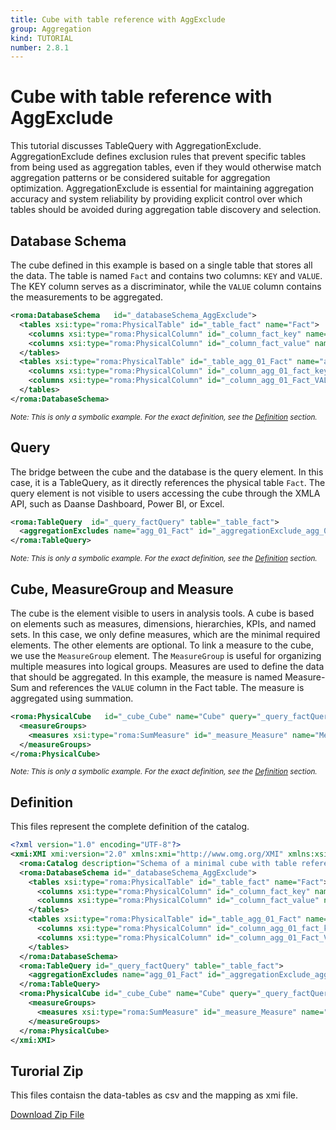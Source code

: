 ```yaml
---
title: Cube with table reference with AggExclude
group: Aggregation
kind: TUTORIAL
number: 2.8.1
---
```



# Cube with table reference with AggExclude

This tutorial discusses TableQuery with AggregationExclude.
AggregationExclude defines exclusion rules that prevent specific tables from being used as aggregation tables,
even if they would otherwise match aggregation patterns or be considered suitable for aggregation optimization.
AggregationExclude is essential for maintaining aggregation accuracy and system reliability by providing explicit
control over which tables should be avoided during aggregation table discovery and selection.


## Database Schema

The cube defined in this example is based on a single table that stores all the data. The table is named `Fact` and contains two columns: `KEY` and `VALUE`.
The KEY column serves as a discriminator, while the `VALUE` column contains the measurements to be aggregated.


```xml
<roma:DatabaseSchema   id="_databaseSchema_AggExclude">
  <tables xsi:type="roma:PhysicalTable" id="_table_fact" name="Fact">
    <columns xsi:type="roma:PhysicalColumn" id="_column_fact_key" name="KEY"/>
    <columns xsi:type="roma:PhysicalColumn" id="_column_fact_value" name="VALUE" type="Integer"/>
  </tables>
  <tables xsi:type="roma:PhysicalTable" id="_table_agg_01_Fact" name="agg_01_Fact">
    <columns xsi:type="roma:PhysicalColumn" id="_column_agg_01_fact_key" name="KEY"/>
    <columns xsi:type="roma:PhysicalColumn" id="_column_agg_01_Fact_VALUE_count" name="KEY"/>
  </tables>
</roma:DatabaseSchema>

```
*<small>Note: This is only a symbolic example. For the exact definition, see the [Definition](#definition) section.</small>*
## Query

The bridge between the cube and the database is the query element. In this case, it is a TableQuery, as it directly references the physical table `Fact`.
The query element is not visible to users accessing the cube through the XMLA API, such as Daanse Dashboard, Power BI, or Excel.


```xml
<roma:TableQuery  id="_query_factQuery" table="_table_fact">
  <aggregationExcludes name="agg_01_Fact" id="_aggregationExclude_agg_01_Fact"/>
</roma:TableQuery>

```
*<small>Note: This is only a symbolic example. For the exact definition, see the [Definition](#definition) section.</small>*
## Cube, MeasureGroup and Measure

The cube is the element visible to users in analysis tools. A cube is based on elements such as measures, dimensions, hierarchies, KPIs, and named sets.
In this case, we only define measures, which are the minimal required elements. The other elements are optional. To link a measure to the cube, we use the `MeasureGroup` element.
The `MeasureGroup` is useful for organizing multiple measures into logical groups. Measures are used to define the data that should be aggregated.
In this example, the measure is named Measure-Sum and references the `VALUE` column in the Fact table. The measure is aggregated using summation.


```xml
<roma:PhysicalCube   id="_cube_Cube" name="Cube" query="_query_factQuery">
  <measureGroups>
    <measures xsi:type="roma:SumMeasure" id="_measure_Measure" name="Measure" column="_column_fact_value"/>
  </measureGroups>
</roma:PhysicalCube>

```
*<small>Note: This is only a symbolic example. For the exact definition, see the [Definition](#definition) section.</small>*

## Definition

This files represent the complete definition of the catalog.

```xml
<?xml version="1.0" encoding="UTF-8"?>
<xmi:XMI xmi:version="2.0" xmlns:xmi="http://www.omg.org/XMI" xmlns:xsi="http://www.w3.org/2001/XMLSchema-instance" xmlns:roma="https://www.daanse.org/spec/org.eclipse.daanse.rolap.mapping">
  <roma:Catalog description="Schema of a minimal cube with table reference with AggExclude" name="Cube with table reference with AggExclude" cubes="_cube_Cube" dbschemas="_databaseSchema_AggExclude"/>
  <roma:DatabaseSchema id="_databaseSchema_AggExclude">
    <tables xsi:type="roma:PhysicalTable" id="_table_fact" name="Fact">
      <columns xsi:type="roma:PhysicalColumn" id="_column_fact_key" name="KEY"/>
      <columns xsi:type="roma:PhysicalColumn" id="_column_fact_value" name="VALUE" type="Integer"/>
    </tables>
    <tables xsi:type="roma:PhysicalTable" id="_table_agg_01_Fact" name="agg_01_Fact">
      <columns xsi:type="roma:PhysicalColumn" id="_column_agg_01_fact_key" name="KEY"/>
      <columns xsi:type="roma:PhysicalColumn" id="_column_agg_01_Fact_VALUE_count" name="KEY"/>
    </tables>
  </roma:DatabaseSchema>
  <roma:TableQuery id="_query_factQuery" table="_table_fact">
    <aggregationExcludes name="agg_01_Fact" id="_aggregationExclude_agg_01_Fact"/>
  </roma:TableQuery>
  <roma:PhysicalCube id="_cube_Cube" name="Cube" query="_query_factQuery">
    <measureGroups>
      <measures xsi:type="roma:SumMeasure" id="_measure_Measure" name="Measure" column="_column_fact_value"/>
    </measureGroups>
  </roma:PhysicalCube>
</xmi:XMI>

```



## Turorial Zip
This files contaisn the data-tables as csv and the mapping as xmi file.

<a href="./zip/tutorial.aggregation.aggexclude.zip" download>Download Zip File</a>
